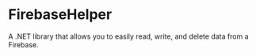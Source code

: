 FirebaseHelper
==============

A .NET library that allows you to easily read, write, and delete data from a Firebase.

